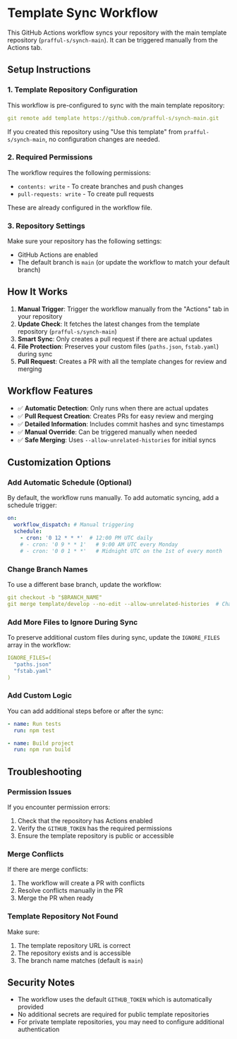 # Template Sync Workflow

This GitHub Actions workflow syncs your repository with the main template repository (`prafful-s/synch-main`). It can be triggered manually from the Actions tab.

## Setup Instructions

### 1. Template Repository Configuration

This workflow is pre-configured to sync with the main template repository:

```yaml
git remote add template https://github.com/prafful-s/synch-main.git
```

If you created this repository using "Use this template" from `prafful-s/synch-main`, no configuration changes are needed.

### 2. Required Permissions

The workflow requires the following permissions:
- `contents: write` - To create branches and push changes
- `pull-requests: write` - To create pull requests

These are already configured in the workflow file.

### 3. Repository Settings

Make sure your repository has the following settings:
- GitHub Actions are enabled
- The default branch is `main` (or update the workflow to match your default branch)

## How It Works

1. **Manual Trigger**: Trigger the workflow manually from the "Actions" tab in your repository
2. **Update Check**: It fetches the latest changes from the template repository (`prafful-s/synch-main`)
3. **Smart Sync**: Only creates a pull request if there are actual updates
4. **File Protection**: Preserves your custom files (`paths.json`, `fstab.yaml`) during sync
5. **Pull Request**: Creates a PR with all the template changes for review and merging

## Workflow Features

- ✅ **Automatic Detection**: Only runs when there are actual updates
- ✅ **Pull Request Creation**: Creates PRs for easy review and merging
- ✅ **Detailed Information**: Includes commit hashes and sync timestamps
- ✅ **Manual Override**: Can be triggered manually when needed
- ✅ **Safe Merging**: Uses `--allow-unrelated-histories` for initial syncs

## Customization Options

### Add Automatic Schedule (Optional)
By default, the workflow runs manually. To add automatic syncing, add a schedule trigger:

```yaml
on:
  workflow_dispatch: # Manual triggering
  schedule:
    - cron: '0 12 * * *'  # 12:00 PM UTC daily
    # - cron: '0 9 * * 1'   # 9:00 AM UTC every Monday
    # - cron: '0 0 1 * *'   # Midnight UTC on the 1st of every month
```

### Change Branch Names
To use a different base branch, update the workflow:

```yaml
git checkout -b "$BRANCH_NAME"
git merge template/develop --no-edit --allow-unrelated-histories  # Change 'main' to 'develop'
```

### Add More Files to Ignore During Sync
To preserve additional custom files during sync, update the `IGNORE_FILES` array in the workflow:

```yaml
IGNORE_FILES=(
  "paths.json"
  "fstab.yaml"
)
```

### Add Custom Logic
You can add additional steps before or after the sync:

```yaml
- name: Run tests
  run: npm test

- name: Build project
  run: npm run build
```

## Troubleshooting

### Permission Issues
If you encounter permission errors:
1. Check that the repository has Actions enabled
2. Verify the `GITHUB_TOKEN` has the required permissions
3. Ensure the template repository is public or accessible

### Merge Conflicts
If there are merge conflicts:
1. The workflow will create a PR with conflicts
2. Resolve conflicts manually in the PR
3. Merge the PR when ready

### Template Repository Not Found
Make sure:
1. The template repository URL is correct
2. The repository exists and is accessible
3. The branch name matches (default is `main`)

## Security Notes

- The workflow uses the default `GITHUB_TOKEN` which is automatically provided
- No additional secrets are required for public template repositories
- For private template repositories, you may need to configure additional authentication
